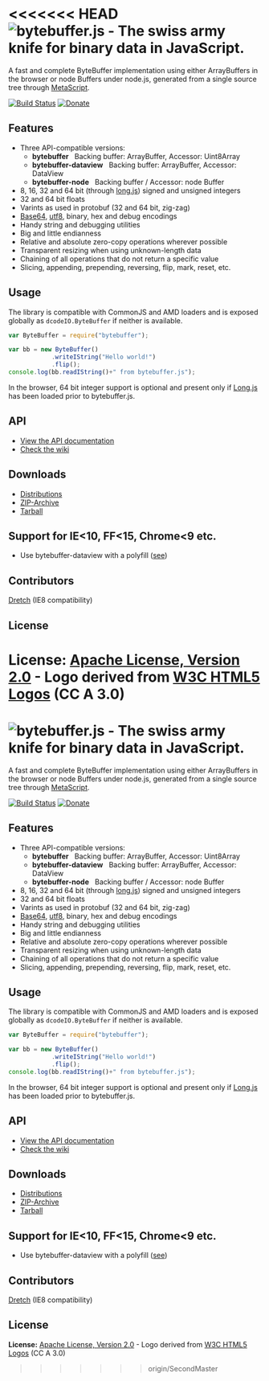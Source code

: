 <<<<<<< HEAD
![bytebuffer.js - The swiss army knife for binary data in JavaScript.](https://raw.github.com/dcodeIO/bytebuffer.js/master/bytebuffer.png)
======================================
A fast and complete ByteBuffer implementation using either ArrayBuffers in the browser or node Buffers under node.js,
generated from a single source tree through [MetaScript](https://github.com/dcodeIO/MetaScript).

[![Build Status](https://travis-ci.org/dcodeIO/bytebuffer.js.svg?branch=master)](https://travis-ci.org/dcodeIO/bytebuffer.js)
[![Donate](https://raw.githubusercontent.com/dcodeIO/bytebuffer.js/master/donate.png)](https://www.paypal.com/cgi-bin/webscr?cmd=_donations&business=dcode%40dcode.io&item_name=%3C3%20bytebuffer.js)

Features
--------
* Three API-compatible versions:
  * **bytebuffer** &nbsp; Backing buffer: ArrayBuffer, Accessor: Uint8Array
  * **bytebuffer-dataview** &nbsp; Backing buffer: ArrayBuffer, Accessor: DataView
  * **bytebuffer-node** &nbsp; Backing buffer / Accessor: node Buffer
* 8, 16, 32 and 64 bit (through [long.js](https://github.com/dcodeIO/long.js)) signed and unsigned integers
* 32 and 64 bit floats
* Varints as used in protobuf (32 and 64 bit, zig-zag)
* [Base64](https://github.com/dcodeIO/lxiv), [utf8](https://github.com/dcodeIO/utfx), binary, hex and debug encodings
* Handy string and debugging utilities
* Big and little endianness
* Relative and absolute zero-copy operations wherever possible
* Transparent resizing when using unknown-length data
* Chaining of all operations that do not return a specific value
* Slicing, appending, prepending, reversing, flip, mark, reset, etc.

Usage
-----
The library is compatible with CommonJS and AMD loaders and is exposed globally as `dcodeIO.ByteBuffer` if neither is
available.

```javascript
var ByteBuffer = require("bytebuffer");

var bb = new ByteBuffer()
            .writeIString("Hello world!")
            .flip();
console.log(bb.readIString()+" from bytebuffer.js");
```

In the browser, 64 bit integer support is optional and present only if [Long.js](https://github.com/dcodeIO/long.js) has
been loaded prior to bytebuffer.js.

API
---
* [View the API documentation](https://github.com/dcodeIO/bytebuffer.js/wiki/API)
* [Check the wiki](https://github.com/dcodeIO/bytebuffer.js/wiki)

Downloads
---------
* [Distributions](https://github.com/dcodeIO/bytebuffer.js/tree/master/dist)
* [ZIP-Archive](https://github.com/dcodeIO/bytebuffer.js/archive/master.zip)
* [Tarball](https://github.com/dcodeIO/bytebuffer.js/tarball/master)

Support for IE<10, FF<15, Chrome<9 etc.
---------------------------------------
* Use bytebuffer-dataview with a polyfill ([see](https://github.com/dcodeIO/bytebuffer.js/tree/master/dist))

Contributors
------------
[Dretch](https://github.com/Dretch) (IE8 compatibility)

License
-------
**License:** [Apache License, Version 2.0](http://www.apache.org/licenses/LICENSE-2.0.html) - Logo derived from [W3C HTML5 Logos](http://www.w3.org/html/logo/) (CC A 3.0)
=======
![bytebuffer.js - The swiss army knife for binary data in JavaScript.](https://raw.github.com/dcodeIO/bytebuffer.js/master/bytebuffer.png)
======================================
A fast and complete ByteBuffer implementation using either ArrayBuffers in the browser or node Buffers under node.js,
generated from a single source tree through [MetaScript](https://github.com/dcodeIO/MetaScript).

[![Build Status](https://travis-ci.org/dcodeIO/bytebuffer.js.svg?branch=master)](https://travis-ci.org/dcodeIO/bytebuffer.js)
[![Donate](https://raw.githubusercontent.com/dcodeIO/bytebuffer.js/master/donate.png)](https://www.paypal.com/cgi-bin/webscr?cmd=_donations&business=dcode%40dcode.io&item_name=%3C3%20bytebuffer.js)

Features
--------
* Three API-compatible versions:
  * **bytebuffer** &nbsp; Backing buffer: ArrayBuffer, Accessor: Uint8Array
  * **bytebuffer-dataview** &nbsp; Backing buffer: ArrayBuffer, Accessor: DataView
  * **bytebuffer-node** &nbsp; Backing buffer / Accessor: node Buffer
* 8, 16, 32 and 64 bit (through [long.js](https://github.com/dcodeIO/long.js)) signed and unsigned integers
* 32 and 64 bit floats
* Varints as used in protobuf (32 and 64 bit, zig-zag)
* [Base64](https://github.com/dcodeIO/lxiv), [utf8](https://github.com/dcodeIO/utfx), binary, hex and debug encodings
* Handy string and debugging utilities
* Big and little endianness
* Relative and absolute zero-copy operations wherever possible
* Transparent resizing when using unknown-length data
* Chaining of all operations that do not return a specific value
* Slicing, appending, prepending, reversing, flip, mark, reset, etc.

Usage
-----
The library is compatible with CommonJS and AMD loaders and is exposed globally as `dcodeIO.ByteBuffer` if neither is
available.

```javascript
var ByteBuffer = require("bytebuffer");

var bb = new ByteBuffer()
            .writeIString("Hello world!")
            .flip();
console.log(bb.readIString()+" from bytebuffer.js");
```

In the browser, 64 bit integer support is optional and present only if [Long.js](https://github.com/dcodeIO/long.js) has
been loaded prior to bytebuffer.js.

API
---
* [View the API documentation](https://github.com/dcodeIO/bytebuffer.js/wiki/API)
* [Check the wiki](https://github.com/dcodeIO/bytebuffer.js/wiki)

Downloads
---------
* [Distributions](https://github.com/dcodeIO/bytebuffer.js/tree/master/dist)
* [ZIP-Archive](https://github.com/dcodeIO/bytebuffer.js/archive/master.zip)
* [Tarball](https://github.com/dcodeIO/bytebuffer.js/tarball/master)

Support for IE<10, FF<15, Chrome<9 etc.
---------------------------------------
* Use bytebuffer-dataview with a polyfill ([see](https://github.com/dcodeIO/bytebuffer.js/tree/master/dist))

Contributors
------------
[Dretch](https://github.com/Dretch) (IE8 compatibility)

License
-------
**License:** [Apache License, Version 2.0](http://www.apache.org/licenses/LICENSE-2.0.html) - Logo derived from [W3C HTML5 Logos](http://www.w3.org/html/logo/) (CC A 3.0)
>>>>>>> origin/SecondMaster
